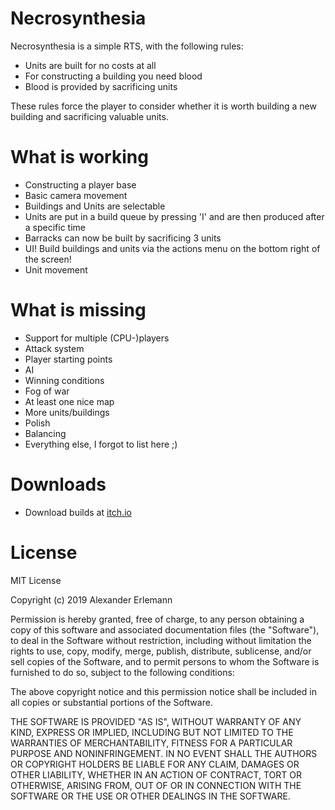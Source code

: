 # Necrosynthesia
Necrosynthesia is a simple RTS, with the following rules:
  - Units are built for no costs at all
  - For constructing a building you need blood
  - Blood is provided by sacrificing units
 
These rules force the player to consider whether it is worth building a new building and sacrificing valuable units.

# What is working

  - Constructing a player base
  - Basic camera movement
  - Buildings and Units are selectable
  - Units are put in a build queue by pressing 'I' and are then produced after a specific time
  - Barracks can now be built by sacrificing 3 units
  - UI! Build buildings and units via the actions menu on the bottom right of the screen!
  - Unit movement

# What is missing
  - Support for multiple (CPU-)players
  - Attack system
  - Player starting points
  - AI
  - Winning conditions
  - Fog of war
  - At least one nice map
  - More units/buildings
  - Polish
  - Balancing
  - Everything else, I forgot to list here ;)
  
# Downloads
  - Download builds at [itch.io](https://d4rkweasel.itch.io/necrosynthesia)

  
# License

MIT License

Copyright (c) 2019 Alexander Erlemann

Permission is hereby granted, free of charge, to any person obtaining a copy
of this software and associated documentation files (the "Software"), to deal
in the Software without restriction, including without limitation the rights
to use, copy, modify, merge, publish, distribute, sublicense, and/or sell
copies of the Software, and to permit persons to whom the Software is
furnished to do so, subject to the following conditions:

The above copyright notice and this permission notice shall be included in all
copies or substantial portions of the Software.

THE SOFTWARE IS PROVIDED "AS IS", WITHOUT WARRANTY OF ANY KIND, EXPRESS OR
IMPLIED, INCLUDING BUT NOT LIMITED TO THE WARRANTIES OF MERCHANTABILITY,
FITNESS FOR A PARTICULAR PURPOSE AND NONINFRINGEMENT. IN NO EVENT SHALL THE
AUTHORS OR COPYRIGHT HOLDERS BE LIABLE FOR ANY CLAIM, DAMAGES OR OTHER
LIABILITY, WHETHER IN AN ACTION OF CONTRACT, TORT OR OTHERWISE, ARISING FROM,
OUT OF OR IN CONNECTION WITH THE SOFTWARE OR THE USE OR OTHER DEALINGS IN THE
SOFTWARE.